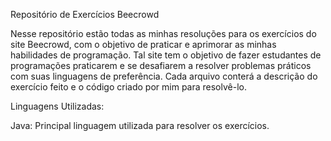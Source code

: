 Repositório de Exercícios Beecrowd

Nesse repositório estão todas as minhas resoluções para os exercícios do site Beecrowd, com o objetivo de praticar e aprimorar as minhas habilidades de programação. Tal site tem o objetivo de fazer estudantes de programações praticarem e se desafiarem a resolver problemas práticos com suas linguagens de preferência. Cada arquivo conterá a descrição do exercício feito e o código criado por mim para resolvê-lo.

Linguagens Utilizadas:

Java: Principal linguagem utilizada para resolver os exercícios.
